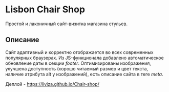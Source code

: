 # Lisbon Chair Shop

Простой и лаконичный сайт-визитка магазина стульев.

## Описание

Сайт адаптивный и корректно отображается во всех современных популярных браузерах. Из JS-функционала добавлено автоматическое обновление даты в секции _footer_. Оптимизированы изображения, улучшена доступность (хорошо читаемый размер и цвет текста, наличие атрибута alt у изображений), есть описание сайта в теге _meta_.

Деплой - https://liviza.github.io/Chair-shop/
